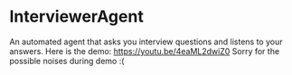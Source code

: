 # InterviewerAgent
An automated agent that asks you interview questions and listens to your answers. 
Here is the demo: https://youtu.be/4eaML2dwiZ0
Sorry for the possible noises during demo :(
